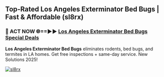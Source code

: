 ## Top-Rated Los Angeles Exterminator Bed Bugs | Fast & Affordable (sl8rx)

<h3>🐜 ACT NOW 🌐==►► <a href="https://tinyurl.com/2dysvsjj" rel="nofollow">Los Angeles Exterminator Bed Bugs Special Deals</a></h3>

**Los Angeles Exterminator Bed Bugs** eliminates rodents, bed bugs, and termites in LA homes. Get free inspections + same-day service. New Solutions 2025!

[![sl8rx](https://i.imgur.com/JCYaghj.jpeg)](https://tinyurl.com/2dysvsjj)